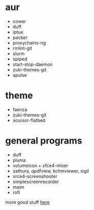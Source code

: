 

# aur

* cower
* duff
* iptux
* packer
* proxychains-ng
* rmlint-git
* slurm
* spiped
* start-stop-daemon
* zuki-themes-git
* apulse

# theme

* faenza
* zuki-themes-git
* xcursor-flatbed

# general programs

* duff
* pluma
* volumeicon + xfce4-mixer
* zathura, qpdfview, kchmviewer, sigil
* xrce4-screenshooter
* simplescreenrecorder
* maim
* rofi

more good stuff [here](http://kmandla.wikispaces.com/)

